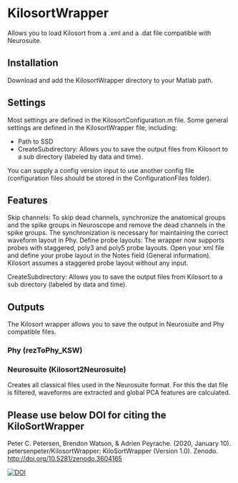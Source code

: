 # KilosortWrapper
Allows you to load Kilosort from a .xml and a .dat file compatible with Neurosuite. 

## Installation
Download and add the KilosortWrapper directory to your Matlab path.

## Settings
Most settings are defined in the KilosortConfiguration.m file. Some general settings are defined in the KilosortWrapper file, including: 

* Path to SSD
* CreateSubdirectory: Allows you to save the output files from Kilosort to a sub directory (labeled by data and time).

You can supply a config version input to use another config file (configuration files should be stored in the ConfigurationFiles folder).
 
## Features
Skip channels: To skip dead channels, synchronize the anatomical groups and the spike groups in Neuroscope and remove the dead channels in the spike groups. The synchronization is necessary for maintaining the correct waveform layout in Phy.
Define probe layouts: The wrapper now supports probes with staggered, poly3 and poly5 probe layouts. Open your xml file and define your probe layout in the Notes field (General information). Kilosort assumes a staggered probe layout without any input.

CreateSubdirectory: Allows you to save the output files from Kilosort to a sub directory (labeled by data and time).

## Outputs
The Kilosort wrapper allows you to save the output in Neurosuite and Phy compatible files. 

### Phy (rezToPhy_KSW)


### Neurosuite (Kilosort2Neurosuite)
Creates all classical files used in the Neurosuite format. For this the dat file is filtered, waveforms are extracted and global PCA features are calculated. 

## Please use below DOI for citing the KiloSortWrapper
Peter C. Petersen, Brendon Watson, & Adrien Peyrache. (2020, January 10). petersenpeter/KilosortWrapper: KiloSortWrapper (Version 1.0). Zenodo. http://doi.org/10.5281/zenodo.3604165

[![DOI](https://zenodo.org/badge/DOI/10.5281/zenodo.3604165.svg)](https://doi.org/10.5281/zenodo.3604165)


